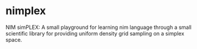 # nimplex
NIM simPLEX: A small playground for learning nim language through a small scientific library for providing uniform density grid sampling on a simplex space.
